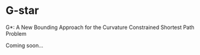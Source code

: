 # G-star
G*: A New Bounding Approach for the Curvature Constrained Shortest Path Problem

Coming soon...

